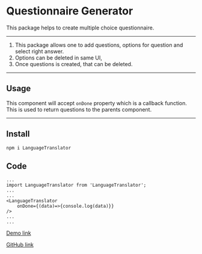 # Questionnaire Generator
 This package helps to create multiple choice  questionnaire.

----
1. This package allows one to add questions, options for question and select right answer.
2. Options can be deleted in same UI,
3. Once questions is created, that can be deleted.

----
## Usage
This component will accept `onDone` property which is a callback function. This is used to return questions to the parents component.

----
## Install
    npm i LanguageTranslator

## Code

    ...
    import LanguageTranslator from 'LanguageTranslator';
    ...
    ...
    <LanguageTranslator 
        onDone={(data)=>{console.log(data)}}
    />
    ...
    ...


[Demo link](https://taskmonk.github.io/QuestionnaireGenerator)

[GitHub link](https://github.com/taskmonk/QuestionnaireGenerator)


